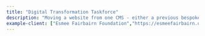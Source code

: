 ```yaml
---
title: "Digital Transformation Taskforce"
description: "Moving a website from one CMS - either a previous bespoke, or an existing platform like Squarespace or Weebly - to a modern instance of WordPress."
example-client: ["Esmee Fairbairn Foundation","https://esmeefairbairn.org.uk"]
---
```


